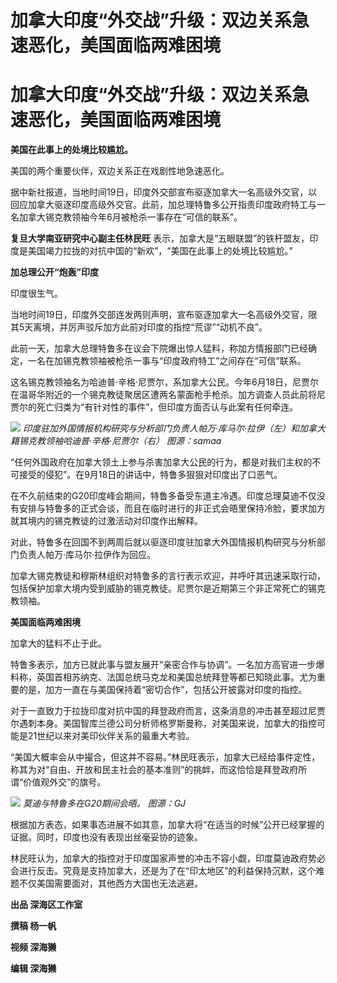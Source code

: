 # 加拿大印度“外交战”升级：双边关系急速恶化，美国面临两难困境

# 加拿大印度“外交战”升级：双边关系急速恶化，美国面临两难困境

**美国在此事上的处境比较尴尬。**

美国的两个重要伙伴，双边关系正在戏剧性地急速恶化。

据中新社报道，当地时间19日，印度外交部宣布驱逐加拿大一名高级外交官，以回应加拿大驱逐印度高级外交官。此前，加总理特鲁多公开指责印度政府特工与一名加拿大锡克教领袖今年6月被枪杀一事存在“可信的联系”。

**复旦大学南亚研究中心副主任林民旺** 表示，加拿大是“五眼联盟”的铁杆盟友，印度是美国竭力拉拢的对抗中国的“新欢”，“美国在此事上的处境比较尴尬。”

**加总理公开“炮轰”印度**

印度很生气。

当地时间19日，印度外交部连发两则声明，宣布驱逐加拿大一名高级外交官，限其5天离境，并厉声驳斥加方此前对印度的指控“荒谬”“动机不良”。

此前一天，加拿大总理特鲁多在议会下院爆出惊人猛料，称加方情报部门已经确定，一名在加锡克教领袖被枪杀一事与“印度政府特工”之间存在“可信”联系。

这名锡克教领袖名为哈迪普·辛格·尼贾尔，系加拿大公民。今年6月18日，尼贾尔在温哥华附近的一个锡克教徒聚居区遭两名蒙面枪手枪杀。加方调查人员此前将尼贾尔的死亡归类为“有针对性的事件”，但印度方面否认与此案有任何牵连。

![](https://inews.gtimg.com/om_bt/O2r5h2CejHp8bkxFX0H9i9qO67xAO1IBrKxbFnIt2CGG0AA/1000)
_印度驻加外国情报机构研究与分析部门负责人帕万·库马尔·拉伊（左）和加拿大籍锡克教领袖哈迪普·辛格·尼贾尔（右） 图源：samaa_

“任何外国政府在加拿大领土上参与杀害加拿大公民的行为，都是对我们主权的不可接受的侵犯”。在9月18日的讲话中，特鲁多狠狠对印度出了口恶气。

在不久前结束的G20印度峰会期间，特鲁多备受东道主冷遇。印度总理莫迪不仅没有安排与特鲁多的正式会谈，而且在临时进行的非正式会晤里保持冷脸，要求加方就其境内的锡克教徒的过激活动对印度作出解释。

对此，特鲁多在回国不到两周后就以驱逐印度驻加拿大外国情报机构研究与分析部门负责人帕万·库马尔·拉伊作为回应。

加拿大锡克教徒和穆斯林组织对特鲁多的言行表示欢迎，并呼吁其迅速采取行动，包括保护加拿大境内受到威胁的锡克教徒。尼贾尔是近期第三个非正常死亡的锡克教领袖。

**美国面临两难困境**

加拿大的猛料不止于此。

特鲁多表示，加方已就此事与盟友展开“亲密合作与协调”。一名加方高官进一步爆料称，英国首相苏纳克、法国总统马克龙和美国总统拜登等都已知晓此事。尤为重要的是，加方一直在与美国保持着“密切合作”，包括公开披露对印度的指控。

对于一直致力于拉拢印度对抗中国的拜登政府而言，这条消息的冲击甚至超过尼贾尔遇刺本身。美国智库兰德公司分析师格罗斯曼称，对美国来说，加拿大的指控可能是21世纪以来对美印伙伴关系的最重大考验。

“美国大概率会从中撮合，但这并不容易。”林民旺表示，加拿大已经给事件定性，称其为对“自由、开放和民主社会的基本准则”的挑衅，而这恰恰是拜登政府所谓“价值观外交”的旗号。

![](https://inews.gtimg.com/om_bt/OFPbcTG7JFb5D9JPfQDehOVU6BnVcBgmL8TWjhrAUvP1IAA/1000)
_莫迪与特鲁多在G20期间会晤。 图源：GJ_

根据加方表态，如果事态进展不如其意，加拿大将“在适当的时候”公开已经掌握的证据。同时，印度也没有表现出丝毫妥协的迹象。

林民旺认为，加拿大的指控对于印度国家声誉的冲击不容小觑，印度莫迪政府势必会进行反击。究竟是支持加拿大，还是为了在“印太地区”的利益保持沉默，这个难题不仅美国需要面对，其他西方大国也无法逃避。

**出品 深海区工作室**

**撰稿 杨一帆**

**视频 深海獭**

**编辑 深海獭**

